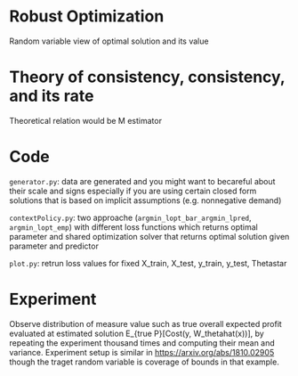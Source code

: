 # Robust Optimization

Random variable view of optimal solution and its value

# Theory of consistency, consistency, and its rate
Theoretical relation would be M estimator

# Code
`generator.py`: data are generated and you might want to becareful about their scale and signs especially if you are using certain closed form solutions that is based on implicit assumptions (e.g. nonnegative demand)

`contextPolicy.py`: two approache (`argmin_lopt_bar_argmin_lpred`, `argmin_lopt_emp`) with different loss functions which returns optimal parameter and shared optimization solver that returns optimal solution given parameter and predictor

`plot.py`: retrun loss values for fixed X_train, X_test, y_train, y_test, Thetastar

# Experiment
Observe distribution of measure value such as true overall expected profit evaluated at estimated solution E_{true P}[Cost(y, W_thetahat(x))], by repeating the experiment thousand times and computing their mean and variance. Experiment setup is similar in https://arxiv.org/abs/1810.02905 though the traget random variable is coverage of bounds in that example.
